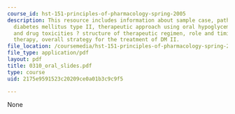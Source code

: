 ```yaml
---
course_id: hst-151-principles-of-pharmacology-spring-2005
description: This resource includes information about sample case, pathogenesis of
  diabetes mellitus type II, therapeutic approach using oral hypoglycemics, mechanisms
  and drug toxicities ? structure of therapeutic regimen, role and timing of insulin
  therapy, overall strategy for the treatment of DM II.
file_location: /coursemedia/hst-151-principles-of-pharmacology-spring-2005/2175e9591523c20209ce0a01b3c9c9f5_0310_oral_slides.pdf
file_type: application/pdf
layout: pdf
title: 0310_oral_slides.pdf
type: course
uid: 2175e9591523c20209ce0a01b3c9c9f5

---
```

None